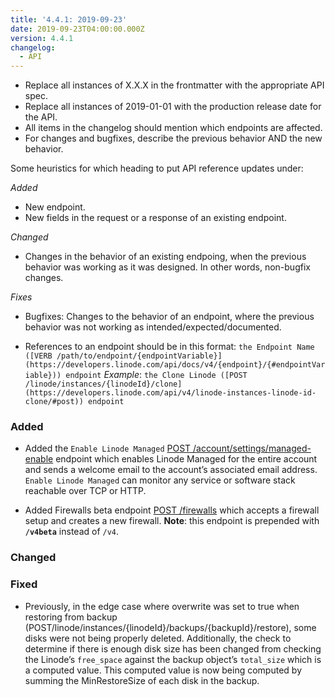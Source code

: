 ```yaml
---
title: '4.4.1: 2019-09-23'
date: 2019-09-23T04:00:00.000Z
version: 4.4.1
changelog:
  - API
---
```

<!-- API changelog requirements - delete this before merging -->
- Replace all instances of X.X.X in the frontmatter with the appropriate API spec.
- Replace all instances of 2019-01-01 with the production release date for the API.
- All items in the changelog should mention which endpoints are affected.
- For changes and bugfixes, describe the previous behavior AND the new behavior.

<!-- Where to put things - delete this before merging -->
Some heuristics for which heading to put API reference updates under:

*Added*
- New endpoint.
- New fields in the request or a response of an existing endpoint.

*Changed*
- Changes in the behavior of an existing endpoing, when the previous behavior was working as it was designed. In other words, non-bugfix changes.

*Fixes*
- Bugfixes: Changes to the behavior of an endpoint, where the previous behavior was not working as intended/expected/documented.

<!-- Sample syntax - delete this before merging -->

- References to an endpoint should be in this format: `the Endpoint Name ([VERB /path/to/endpoint/{endpointVariable}](https://developers.linode.com/api/docs/v4/{endpoint}/{#endpointVariable})) endpoint` *Example*: `the Clone Linode ([POST /linode/instances/{linodeId}/clone](https://developers.linode.com/api/v4/linode-instances-linode-id-clone/#post)) endpoint`

<!-- Fill these sections out: -->

### Added
- Added the `Enable Linode Managed` [POST /account/settings/managed-enable]() endpoint which enables Linode Managed for the entire account and sends a welcome email to the account’s associated email address. `Enable Linode Managed` can monitor any service or software stack reachable over TCP or HTTP.

- Added Firewalls beta endpoint [POST /firewalls]() which accepts a firewall setup and creates a new firewall. **Note**: this endpoint is prepended with **`/v4beta`** instead of `/v4`.

### Changed


### Fixed
- Previously, in the edge case where overwrite was set to true when restoring from backup (POST/linode/instances/{linodeId}/backups/{backupId}/restore), some disks were not being properly deleted. Additionally, the check to determine if there is enough disk size has been changed from checking the Linode’s `free_space` against the backup object’s `total_size` which is a computed value. This computed value is now being computed by summing the MinRestoreSize of each disk in the backup.

